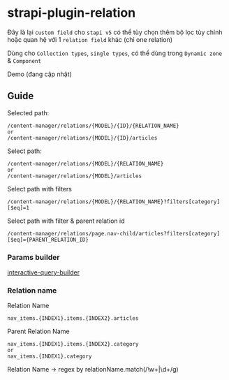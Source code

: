 # strapi-plugin-relation

Đây là lại `custom field` cho `stapi v5` có thể tùy chọn thêm bộ lọc tùy chỉnh hoặc quan hệ với 1 `relation field` khác (chỉ one relation)

Dùng cho `Collection types`, `single types`, có thể dùng trong `Dynamic zone` & `Component`

Demo (đang cập nhật)

## Guide

Selected path:

```
/content-manager/relations/{MODEL}/{ID}/{RELATION_NAME}
or
/content-manager/relations/{MODEL}/{ID}/articles
```

Select path:

```
/content-manager/relations/{MODEL}/{RELATION_NAME}
or
/content-manager/relations/{MODEL}/articles
```

Select path with filters

```
/content-manager/relations/{MODEL}/{RELATION_NAME}?filters[category][$eq]=1
```

Select path with filter & parent relation id

```
/content-manager/relations/page.nav-child/articles?filters[category][$eq]={PARENT_RELATION_ID}
```

### Params builder

[interactive-query-builder](https://docs.strapi.io/dev-docs/api/rest/interactive-query-builder)

### Relation name

Relation Name

```
nav_items.{INDEX1}.items.{INDEX2}.articles
```

Parent Relation Name

```
nav_items.{INDEX1}.items.{INDEX2}.category
or
nav_items.{INDEX1}.category
```

Relation Name -> regex by relationName.match(/\w+|\d+/g)
